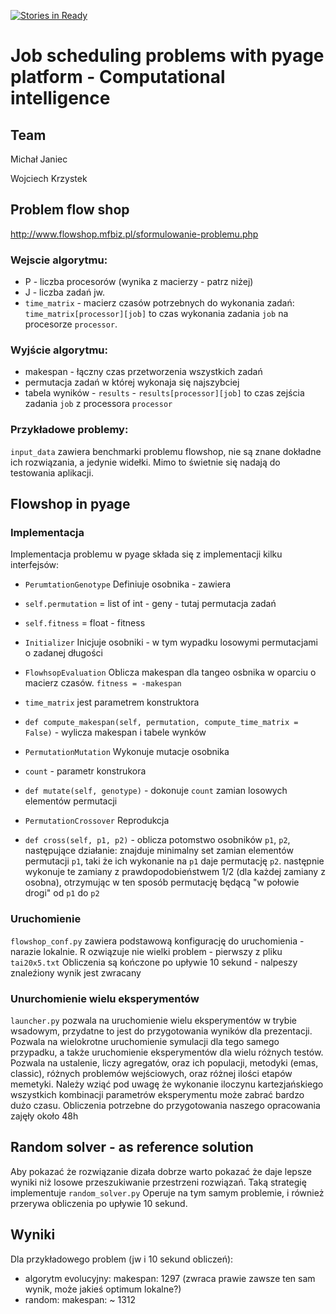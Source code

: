 [![Stories in Ready](https://badge.waffle.io/mjjaniec/pyage.png?label=ready&title=Ready)](https://waffle.io/mjjaniec/pyage)
# Job scheduling problems with pyage platform - Computational intelligence

## Team

Michał Janiec

Wojciech Krzystek

## Problem flow shop
<http://www.flowshop.mfbiz.pl/sformulowanie-problemu.php>

### Wejscie algorytmu:
* P - liczba procesorów (wynika z macierzy - patrz niżej)
* J - liczba zadań jw.
* `time_matrix` - macierz czasów potrzebnych do wykonania zadań: `time_matrix[processor][job]` to czas wykonania
 zadania `job` na procesorze `processor`. 

### Wyjście algorytmu:
* makespan - łączny czas przetworzenia wszystkich zadań
* permutacja zadań w której wykonaja się najszybciej
* tabela wyników - `results` - `results[processor][job]` to czas zejścia zadania `job` z processora `processor`

### Przykładowe problemy:
`input_data` zawiera benchmarki problemu flowshop, nie są znane dokładne ich rozwiązania, a jedynie widełki.
Mimo to świetnie się nadają do testowania aplikacji.


## Flowshop in pyage

### Implementacja
Implementacja problemu w pyage składa się z implementacji kilku interfejsów:

* `PerumtationGenotype` Definiuje osobnika - zawiera
 * `self.permutation` = list of int -  geny - tutaj permutacja zadań
 * `self.fitness` = float - fitness

* `Initializer` Inicjuje osobniki - w tym wypadku losowymi permutacjami o zadanej długości

* `FlowhsopEvaluation` Oblicza makespan dla tangeo osbnika w oparciu o macierz czasów. `fitness = -makespan`
 * `time_matrix` jest parametrem konstruktora
 * `def compute_makespan(self, permutation, compute_time_matrix = False)` - wylicza makespan i tabele wynków 

* `PermutationMutation` Wykonuje mutacje osobnika
 * `count` - parametr konstrukora
 * `def mutate(self, genotype)` - dokonuje `count` zamian losowych elementów permutacji
 
* `PermutationCrossover` Reprodukcja
 * `def cross(self, p1, p2)` - oblicza potomstwo osobników `p1`, `p2`, następujące działanie: znajduje minimalny set zamian elementów permutacji `p1`, taki że ich wykonanie na `p1` daje permutację `p2`. następnie wykonuje te zamiany z prawdopodobieństwem 1/2 (dla każdej zamiany z osobna), otrzymując w ten sposób permutację będącą "w połowie drogi" od `p1` do `p2`


### Uruchomienie
`flowshop_conf.py` zawiera podstawową konfigurację do uruchomienia - narazie lokalnie.
R
ozwiązuje nie wielki problem - pierwszy z pliku `tai20x5.txt`
Obliczenia są kończone po upływie 10 sekund - nalpeszy znaleźiony wynik jest zwracany

### Unurchomienie wielu eksperymentów
`launcher.py` pozwala na uruchomienie wielu eksperymentów w trybie wsadowym, przydatne to jest do przygotowania wyników dla prezentacji. Pozwala na wielokrotne uruchomienie symulacji dla tego samego przypadku, a także uruchomienie eksperymentów dla wielu różnych testów. Pozwala na ustalenie, liczy agregatów, oraz ich populacji, metodyki (emas, classic), różnych problemów wejściowych, oraz różnej ilości etapów memetyki. Należy wziąć pod uwagę że wykonanie iloczynu kartezjańskiego wszystkich kombinacji parametrów eksperymentu może zabrać bardzo dużo czasu. Obliczenia potrzebne do przygotowania naszego opracowania zajęły około 48h

## Random solver - as reference solution
Aby pokazać że rozwiązanie dizała dobrze warto pokazać że daje lepsze wyniki niż 
losowe przeszukiwanie przestrzeni rozwiązań. Taką strategię implementuje `random_solver.py`
Operuje na tym samym problemie, i również przerywa obliczenia po upływie 10 sekund.

## Wyniki

Dla przykładowego problem (jw i 10 sekund obliczeń):
 
* algorytm evolucyjny: makespan: 1297 (zwraca prawie zawsze ten sam wynik, może jakieś optimum lokalne?)
* random: makespan: ~ 1312







 
